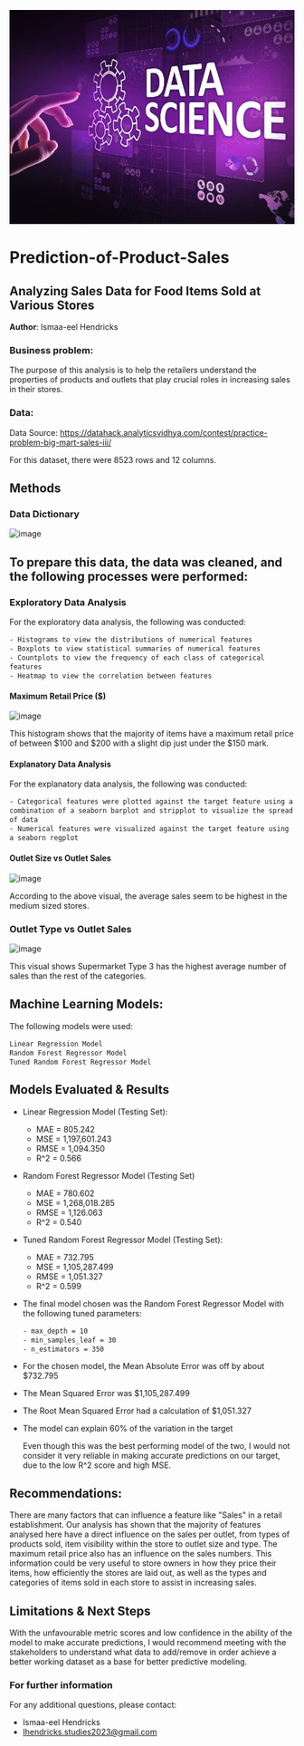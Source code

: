 <p align = "center"> 
  <img src = "https://raw.githubusercontent.com/coding-dojo-data-science/CodingDojo_Images/main/data-science.jpg">
    
</p>

# Prediction-of-Product-Sales
## Analyzing Sales Data for Food Items Sold at Various Stores

**Author**: Ismaa-eel Hendricks

### Business problem:

The purpose of this analysis is to help the retailers understand the properties of products and outlets that play crucial roles in increasing sales in their stores.


### Data:
Data Source: https://datahack.analyticsvidhya.com/contest/practice-problem-big-mart-sales-iii/

For this dataset, there were 8523 rows and 12 columns.

## Methods
### Data Dictionary
![image](https://github.com/coding-dojo-data-science/Project1_Exemplar/assets/138811322/73422ca9-bbaf-4363-9319-19be74d56667)



## To prepare this data, the data was cleaned, and the following processes were performed:

### Exploratory Data Analysis
For the exploratory data analysis, the following was conducted:

    - Histograms to view the distributions of numerical features
    - Boxplots to view statistical summaries of numerical features
    - Countplots to view the frequency of each class of categorical features
    - Heatmap to view the correlation between features

#### Maximum Retail Price ($)
![image](https://github.com/coding-dojo-data-science/Project1_Exemplar/assets/138811322/a901a2ee-c6a6-45a8-9fe3-9d3567d5039f)


This histogram shows that the majority of items have a maximum retail price of between $100 and $200 with a slight dip just under the $150 mark.

#### Explanatory Data Analysis
For the explanatory data analysis, the following was conducted:

    - Categorical features were plotted against the target feature using a combination of a seaborn barplot and stripplot to visualize the spread of data
    - Numerical features were visualized against the target feature using a seaborn regplot

#### Outlet Size vs Outlet Sales
![image](https://github.com/coding-dojo-data-science/Project1_Exemplar/assets/138811322/9640131e-ee48-421f-9df8-009fea3745e5)

According to the above visual, the average sales seem to be highest in the medium sized stores.

### Outlet Type vs Outlet Sales
![image](https://github.com/coding-dojo-data-science/Project1_Exemplar/assets/138811322/f1e8707b-60fa-4975-81d6-f834576e1f6d)


This visual shows Supermarket Type 3 has the highest average number of sales than the rest of the categories.


## Machine Learning Models:

The following models were used:

    Linear Regression Model
    Random Forest Regressor Model
    Tuned Random Forest Regressor Model

## Models Evaluated & Results

  - Linear Regression Model (Testing Set):
    - MAE = 805.242
    - MSE = 1,197,601.243
    - RMSE = 1,094.350
    - R^2 = 0.566
 - Random Forest Regressor Model (Testing Set)
    - MAE = 780.602
    - MSE = 1,268,018.285
    - RMSE = 1,126.063
    - R^2 = 0.540
 - Tuned Random Forest Regressor Model (Testing Set):
    - MAE = 732.795
    - MSE = 1,105,287.499
    - RMSE = 1,051.327
    - R^2 = 0.599

 - The final model chosen was the Random Forest Regressor Model with the following tuned parameters:
   
       - max_depth = 10
       - min_samples_leaf = 30
       - n_estimators = 350
  - For the chosen model, the Mean Absolute Error was off by about $732.795
  - The Mean Squared Error was $1,105,287.499
  - The Root Mean Squared Error had a calculation of $1,051.327
  - The model can explain 60% of the variation in the target

    Even though this was the best performing model of the two, I would not consider it very reliable in making accurate predictions on our target, due to the low R^2 score and high MSE.

## Recommendations:

There are many factors that can influence a feature like "Sales" in a retail establishment.
Our analysis has shown that the majority of features analysed here have a direct influence on the sales per outlet, from types of products sold, item visibility within the store to outlet size and type. The maximum retail price also has an influence on the sales numbers.
This information could be very useful to store owners in how they price their items, how efficiently the stores are laid out, as well as the types and categories of items sold in each store to assist in increasing sales.


## Limitations & Next Steps

With the unfavourable metric scores and low confidence in the ability of the model to make accurate predictions, I would recommend meeting with the stakeholders to understand what data to add/remove in order achieve a better working dataset as a base for better predictive modeling.


### For further information


For any additional questions, please contact:
  - Ismaa-eel Hendricks
  - Ihendricks.studies2023@gmail.com
